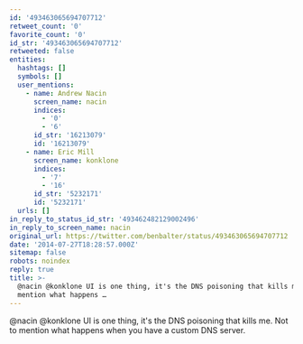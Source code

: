 ```yaml
---
id: '493463065694707712'
retweet_count: '0'
favorite_count: '0'
id_str: '493463065694707712'
retweeted: false
entities:
  hashtags: []
  symbols: []
  user_mentions:
    - name: Andrew Nacin
      screen_name: nacin
      indices:
        - '0'
        - '6'
      id_str: '16213079'
      id: '16213079'
    - name: Eric Mill
      screen_name: konklone
      indices:
        - '7'
        - '16'
      id_str: '5232171'
      id: '5232171'
  urls: []
in_reply_to_status_id_str: '493462482129002496'
in_reply_to_screen_name: nacin
original_url: https://twitter.com/benbalter/status/493463065694707712
date: '2014-07-27T18:28:57.000Z'
sitemap: false
robots: noindex
reply: true
title: >-
  @nacin @konklone UI is one thing, it's the DNS poisoning that kills me. Not to
  mention what happens …
---
```


@nacin @konklone UI is one thing, it's the DNS poisoning that kills me. Not to mention what happens when you have a custom DNS server.